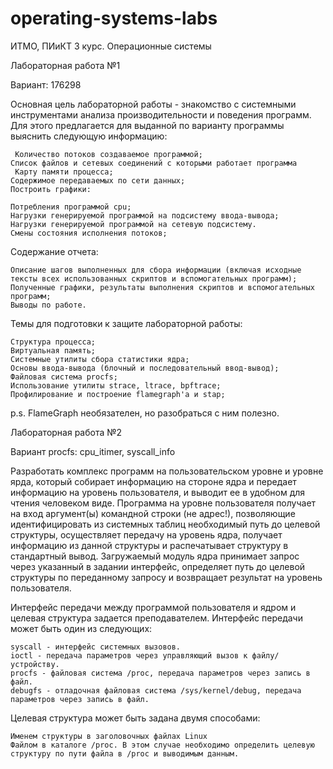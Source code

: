 # operating-systems-labs
ИТМО, ПИиКТ 3 курс. Операционные системы


Лабораторная работа №1

Вариант: 176298

Основная цель лабораторной работы - знакомство с системными инструментами анализа производительности и поведения программ. Для этого предлагается для выданной по варианту программы выяснить следующую информацию:

     Количество потоков создаваемое программой;
    Список файлов и сетевых соединений с которыми работает программа
     Карту памяти процесса;
    Содержимое передаваемых по сети данных;
    Построить графики:

    Потребления программой cpu;
    Нагрузки генерируемой программой на подсистему ввода-вывода;
    Нагрузки генерируемой программой на сетевую подсистему.
    Смены состояния исполнения потоков;

Содержание отчета:

    Описание шагов выполненных для сбора информации (включая исходные тексты всех использованных скриптов и вспомогательных программ);
    Полученные графики, результаты выполнения скриптов и вспомогательных программ;
    Выводы по работе.

Темы для подготовки к защите лабораторной работы:

    Структура процесса;
    Виртуальная память;
    Системные утилиты сбора статистики ядра;
    Основы ввода-вывода (блочный и последовательный ввод-вывод);
    Файловая система procfs;
    Использование утилиты strace, ltrace, bpftrace;
    Профилирование и построение flamegraph'а и stap;

p.s. FlameGraph необязателен, но разобраться с ним полезно.

Лабораторная работа №2

Вариант procfs: cpu_itimer, syscall_info

Разработать комплекс программ на пользовательском уровне и уровне ярда, который собирает информацию на стороне ядра и передает информацию на уровень пользователя, и выводит ее в удобном для чтения человеком виде. Программа на уровне пользователя получает на вход аргумент(ы) командной строки (не адрес!), позволяющие идентифицировать из системных таблиц необходимый путь до целевой структуры, осуществляет передачу на уровень ядра, получает информацию из данной структуры и распечатывает структуру в стандартный вывод. Загружаемый модуль ядра принимает запрос через указанный в задании интерфейс, определяет путь до целевой структуры по переданному запросу и возвращает результат на уровень пользователя.

Интерфейс передачи между программой пользователя и ядром и целевая структура задается преподавателем. Интерфейс передачи может быть один из следующих:

    syscall - интерфейс системных вызовов.
    ioctl - передача параметров через управляющий вызов к файлу/устройству.
    procfs - файловая система /proc, передача параметров через запись в файл.
    debugfs - отладочная файловая система /sys/kernel/debug, передача параметров через запись в файл.

Целевая структура может быть задана двумя способами:

    Именем структуры в заголовочных файлах Linux
    Файлом в каталоге /proc. В этом случае необходимо определить целевую структуру по пути файла в /proc и выводимым данным.

